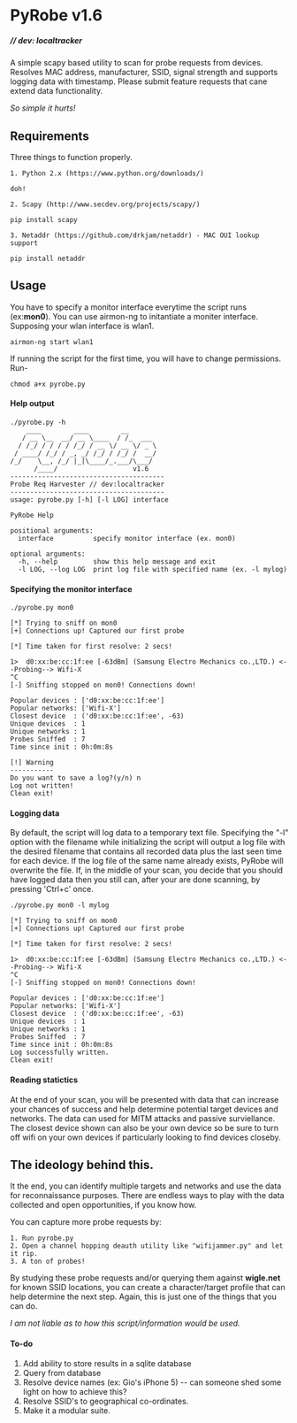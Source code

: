 # PyRobe v1.6
##### // dev: localtracker

A simple scapy based utility to scan for probe requests from devices. Resolves MAC address, manufacturer, SSID, signal strength and supports logging data with timestamp. Please submit feature requests that cane extend data functionality.

_So simple it hurts!_

## Requirements

Three things to function properly.

	1. Python 2.x (https://www.python.org/downloads/)
```
doh!
```
	2. Scapy (http://www.secdev.org/projects/scapy/)
```
pip install scapy
``` 
	3. Netaddr (https://github.com/drkjam/netaddr) - MAC OUI lookup support
```
pip install netaddr
``` 
## Usage

You have to specify a monitor interface everytime the script runs (ex:**mon0**). You can use airmon-ng to initantiate a moniter interface. Supposing your wlan interface is wlan1.

```
airmon-ng start wlan1
```
If running the script for the first time, you will have to change permissions. Run-

```
chmod a+x pyrobe.py
```
#### Help output

```
./pyrobe.py -h
    ____        ____        __        
   / __ \__  __/ __ \____  / /_  ___  
  / /_/ / / / / /_/ / __ \/ __ \/ _ \ 
 / ____/ /_/ / _, _/ /_/ / /_/ /  __/ 
/_/    \__, /_/ |_|\____/_.___/\___/  
      /____/                   v1.6
---------------------------------------
Probe Req Harvester // dev:localtracker
---------------------------------------
usage: pyrobe.py [-h] [-l LOG] interface

PyRobe Help

positional arguments:
  interface          specify monitor interface (ex. mon0)

optional arguments:
  -h, --help         show this help message and exit
  -l LOG, --log LOG  print log file with specified name (ex. -l mylog)
```
#### Specifying the monitor interface

```
./pyrobe.py mon0

[*] Trying to sniff on mon0
[+] Connections up! Captured our first probe

[*] Time taken for first resolve: 2 secs!

1>  d0:xx:be:cc:1f:ee [-63dBm] (Samsung Electro Mechanics co.,LTD.) <--Probing--> Wifi-X
^C
[-] Sniffing stopped on mon0! Connections down!

Popular devices : ['d0:xx:be:cc:1f:ee']
Popular networks: ['Wifi-X']
Closest device  : ('d0:xx:be:cc:1f:ee', -63)
Unique devices  : 1
Unique networks : 1
Probes Sniffed  : 7
Time since init : 0h:0m:8s

[!] Warning
-----------
Do you want to save a log?(y/n) n
Log not written!
Clean exit!
```
#### Logging data

By default, the script will log data to a temporary text file. Specifying the "-l" option with the filename while initializing the script will output a log file with the desired filename that contains all recorded data plus the last seen time for each device. If the log file of the same name already exists, PyRobe will overwrite the file. If, in the middle of your scan, you decide that you should have logged data then you still can, after your are done scanning, by pressing 'Ctrl+c' once.

```
./pyrobe.py mon0 -l mylog

[*] Trying to sniff on mon0
[+] Connections up! Captured our first probe

[*] Time taken for first resolve: 2 secs!

1>  d0:xx:be:cc:1f:ee [-63dBm] (Samsung Electro Mechanics co.,LTD.) <--Probing--> Wifi-X
^C
[-] Sniffing stopped on mon0! Connections down!

Popular devices : ['d0:xx:be:cc:1f:ee']
Popular networks: ['Wifi-X']
Closest device  : ('d0:xx:be:cc:1f:ee', -63)
Unique devices  : 1
Unique networks : 1
Probes Sniffed  : 7
Time since init : 0h:0m:8s
Log successfully written.
Clean exit!
```
#### Reading statictics

At the end of your scan, you will be presented with data that can increase your chances of success and help determine potential target devices and networks. The data can used for MITM attacks and passive surviellance. The closest device shown can also be your own device so be sure to turn off wifi on your own devices if particularly looking to find devices closeby.

## The ideology behind this.

It the end, you can identify multiple targets and networks and use the data for reconnaissance purposes. There are endless ways to play with the data collected and open opportunities, if you know how.  

You can capture more probe requests by:

	1. Run pyrobe.py
	2. Open a channel hopping deauth utility like "wifijammer.py" and let it rip.
	3. A ton of probes!

By studying these probe requests and/or querying them against **wigle.net** for known SSID locations, you can create a character/target profile that can help determine the next step. Again, this is just one of the things that you can do.

_I am not liable as to how this script/information would be used._

#### To-do

1. Add ability to store results in a sqlite database
2. Query from database
3. Resolve device names (ex: Gio's iPhone 5) -- can someone shed some light on how to achieve this?
4. Resolve SSID's to geographical co-ordinates.
5. Make it a modular suite.